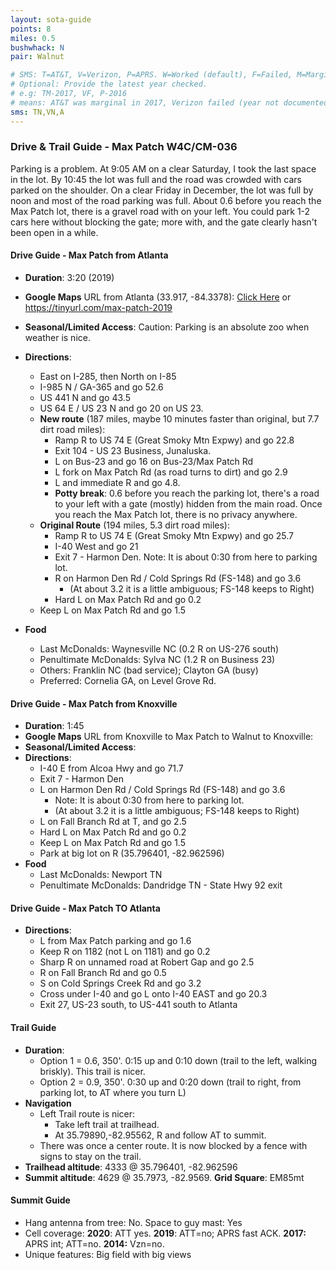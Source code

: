 ```yaml
---
layout: sota-guide
points: 8
miles: 0.5
bushwhack: N
pair: Walnut

# SMS: T=AT&T, V=Verizon, P=APRS. W=Worked (default), F=Failed, M=Marginal (some failed).
# Optional: Provide the latest year checked.
# e.g: TM-2017, VF, P-2016
# means: AT&T was marginal in 2017, Verizon failed (year not documented), APRS worked in 2016.
sms: TN,VN,A
---
```

### Drive & Trail Guide - Max Patch W4C/CM-036

Parking is a problem.  At 9:05 AM on a clear Saturday, I took the last space in the lot. By 10:45 the lot was full and the road was crowded with cars parked on the shoulder. On a clear Friday in December, the lot was full by noon and most of the road parking was full.  About 0.6 before you reach the Max Patch lot, there is a gravel road with on your left.  You could park 1-2 cars here without blocking the gate; more with, and the gate clearly hasn't been open in a while.

#### Drive Guide - Max Patch from Atlanta

* **Duration**: 3:20 (2019)
* **Google Maps** URL from Atlanta (33.917, -84.3378): [Click Here](https://www.google.com/maps/dir/33.917,+-84.3378/35.796401,+-82.962596/@34.8398862,-84.6023985,8z/data=!4m14!4m13!1m3!2m2!1d-84.3378!2d33.917!1m3!2m2!1d-82.962596!2d35.796401!2m3!6e0!7e2!8j1503724320!3e0) or https://tinyurl.com/max-patch-2019
* **Seasonal/Limited Access**: Caution: Parking is an absolute zoo when weather is nice.
* **Directions**:
    * East on I-285, then North on I-85
    * I-985 N / GA-365 and go 52.6
    * US 441 N and go 43.5
    * US 64 E / US 23 N and go 20 on US 23.
    * **New route** (187 miles, maybe 10 minutes faster than original, but 7.7 dirt road miles):
        * Ramp R to US 74 E (Great Smoky Mtn Expwy) and go 22.8
        * Exit 104 - US 23 Business, Junaluska.
        * L on Bus-23 and go 16 on Bus-23/Max Patch Rd
        * L fork on Max Patch Rd (as road turns to dirt) and go 2.9
        * L and immediate R and go 4.8.
        * **Potty break**: 0.6 before you reach the parking lot, there's a road to your left with a gate (mostly) hidden from the main road.  Once you reach the Max Patch lot, there is no privacy anywhere.
    * **Original Route** (194 miles, 5.3 dirt road miles):
        * Ramp R to US 74 E (Great Smoky Mtn Expwy) and go 25.7
        * I-40 West and go 21
        * Exit 7 - Harmon Den.  Note: It is about 0:30 from here to parking lot.
        * R on Harmon Den Rd / Cold Springs Rd (FS-148) and go 3.6
            * (At about 3.2 it is a little ambiguous; FS-148 keeps to Right)
        * Hard L on Max Patch Rd and go 0.2
    * Keep L on Max Patch Rd and go 1.5
    
* **Food**
    * Last McDonalds: Waynesville NC (0.2 R on US-276 south)
    * Penultimate McDonalds: Sylva NC (1.2 R on Business 23)
    * Others: Franklin NC (bad service); Clayton GA (busy)
    * Preferred: Cornelia GA, on Level Grove Rd.

#### Drive Guide - Max Patch from Knoxville

* **Duration**: 1:45
* **Google Maps** URL from Knoxville to Max Patch to Walnut to Knoxville:
* **Seasonal/Limited Access**:
* **Directions**:
    * I-40 E from Alcoa Hwy and go 71.7
    * Exit 7 - Harmon Den
    * L on Harmon Den Rd / Cold Springs Rd (FS-148) and go 3.6
        * Note: It is about 0:30 from here to parking lot.
        * (At about 3.2 it is a little ambiguous; FS-148 keeps to Right)
    * L on Fall Branch Rd at T, and go 2.5
    * Hard L on Max Patch Rd and go 0.2
    * Keep L on Max Patch Rd and go 1.5
    * Park at big lot on R (35.796401, -82.962596)
* **Food**
    * Last McDonalds: Newport TN
    * Penultimate McDonalds: Dandridge TN - State Hwy 92 exit

#### Drive Guide - Max Patch TO Atlanta
* **Directions**:
    * L from Max Patch parking and go 1.6
    * Keep R on 1182 (not L on 1181) and go 0.2
    * Sharp R on unnamed road at Robert Gap and go 2.5
    * R on Fall Branch Rd and go 0.5
    * S on Cold Springs Creek Rd and go 3.2
    * Cross under I-40 and go L onto I-40 EAST and go 20.3
    * Exit 27, US-23 south, to US-441 south to Atlanta


#### Trail Guide

* **Duration**:
    * Option 1 = 0.6, 350'. 0:15 up and 0:10 down (trail to the left, walking briskly). This trail is nicer.
    * Option 2 = 0.9, 350'. 0:30 up and 0:20 down (trail to right, from parking lot, to AT where you turn L)
* **Navigation**
    * Left Trail route is nicer:
        * Take left trail at trailhead.
        * At 35.79890,-82.95562, R and follow AT to summit.
    * There was once a center route. It is now blocked by a fence with signs to stay on the trail.
* **Trailhead altitude**: 4333 @ 35.796401, -82.962596
* **Summit altitude**: 4629 @ 35.7973, -82.9569.  **Grid Square**: EM85mt

#### Summit Guide

* Hang antenna from tree: No. Space to guy mast: Yes
* Cell coverage: **2020**: ATT yes. **2019**: ATT=no; APRS fast ACK. **2017:** APRS int; ATT=no. **2014:** Vzn=no.
* Unique features: Big field with big views

